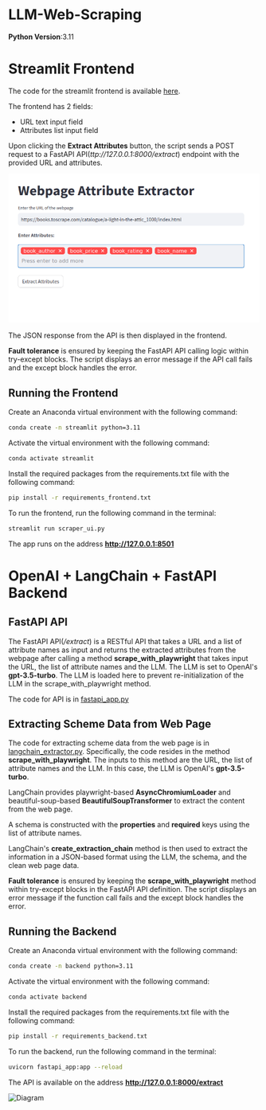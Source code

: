 # LLM-Web-Scraping

**Python Version**:3.11


# Streamlit Frontend

The code for the streamlit frontend is available [here](https://github.com/rukshar/LLM-Web-Scraping/tree/main/streamlit_frontend/scraper_ui.py).

The frontend has 2 fields: 
- URL text input field
- Attributes list input field

Upon clicking the **Extract Attributes** button, the script sends a POST request to a FastAPI API(*ttp://127.0.0.1:8000/extract*) endpoint with the provided URL and attributes.

![frontend](https://github.com/rukshar69/LLM-Web-Scraping/blob/main/streamlit_frontend/frontend.png)

The JSON response from the API is then displayed in the frontend. 

**Fault tolerance** is ensured by keeping the FastAPI API calling logic within try-except blocks. The script displays an error message if the API call fails and the except block handles the error.

## Running the Frontend

Create an Anaconda virtual environment with the following command:
```bash
conda create -n streamlit python=3.11
```

Activate the virtual environment with the following command:
```bash
conda activate streamlit
```

Install the required packages from the requirements.txt file with the following command:
```bash
pip install -r requirements_frontend.txt
```

To run the frontend, run the following command in the terminal:
```bash
streamlit run scraper_ui.py
```

The app runs on the address **http://127.0.0.1:8501**

# OpenAI + LangChain + FastAPI Backend

## FastAPI API

The FastAPI API(*/extract*) is a RESTful API that takes a URL and a list of attribute names as input and returns the extracted attributes from the webpage after calling a method **scrape_with_playwright** that takes input the URL, the list of attribute names and the LLM. The LLM is set to OpenAI's **gpt-3.5-turbo**. The LLM is loaded here to prevent re-initialization of the LLM in the scrape_with_playwright method.

The code for API is in [fastapi_app.py](https://github.com/rukshar69/LLM-Web-Scraping/blob/main/openai_backend/fastapi_app.py)

## Extracting Scheme Data from Web Page

The code for extracting scheme data from the web page is in [langchain_extractor.py](https://github.com/rukshar69/LLM-Web-Scraping/blob/main/openai_backend/langchain_extractor.py). Specifically, the code resides in the method **scrape_with_playwright**. The inputs to this method are the URL, the list of attribute names and the LLM. In this case, the LLM is OpenAI's **gpt-3.5-turbo**.

LangChain provides playwright-based **AsyncChromiumLoader** and beautiful-soup-based **BeautifulSoupTransformer** to extract the content from the web page.

A schema is constructed with the **properties** and **required** keys using the list of attribute names.

LangChain's **create_extraction_chain** method is then used to extract the information in a JSON-based format using the LLM, the schema, and the clean web page data.

**Fault tolerance** is ensured by keeping the **scrape_with_playwright** method within try-except blocks in the FastAPI API definition. The script displays an error message if the function call fails and the except block handles the error.

## Running the Backend

Create an Anaconda virtual environment with the following command:
```bash
conda create -n backend python=3.11
```

Activate the virtual environment with the following command:
```bash
conda activate backend
```

Install the required packages from the requirements.txt file with the following command:
```bash
pip install -r requirements_backend.txt
```

To run the backend, run the following command in the terminal:
```bash
uvicorn fastapi_app:app --reload
```

The API is available on the address **http://127.0.0.1:8000/extract**

![Diagram](https://github.com/rukshar69/LLM-Web-Scraping/blob/main/openai_backend/web_scrape_llm.png)